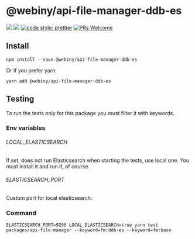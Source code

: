 # @webiny/api-file-manager-ddb-es

[![](https://img.shields.io/npm/dw/@webiny/api-file-manager-ddb-es.svg)](https://www.npmjs.com/package/@webiny/api-file-manager-ddb-es)
[![](https://img.shields.io/npm/v/@webiny/api-file-manager-ddb-es.svg)](https://www.npmjs.com/package/@webiny/api-file-manager-ddb-es)
[![code style: prettier](https://img.shields.io/badge/code_style-prettier-ff69b4.svg?style=flat-square)](https://github.com/prettier/prettier)
[![PRs Welcome](https://img.shields.io/badge/PRs-welcome-brightgreen.svg?style=flat-square)](http://makeapullrequest.com)

## Install

```
npm install --save @webiny/api-file-manager-ddb-es
```

Or if you prefer yarn:

```
yarn add @webiny/api-file-manager-ddb-es
```


## Testing
To run the tests only for this package you must filter it with keywords.

### Env variables

###### LOCAL_ELASTICSEARCH
If set, does not run Elasticsearch when starting the tests, use local one. You must install it and run if, of course.

###### ELASTICSEARCH_PORT
Custom port for local elasticsearch.

### Command
````
ELASTICSEARCH_PORT=9200 LOCAL_ELASTICSEARCH=true yarn test packages/api-file-manager --keyword=fm:ddb-es --keyword=fm:base
````